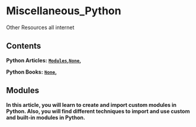 # Miscellaneous_Python
Other Resources all internet


Contents
--------
**Python Articles:** **[`Modules`](#modules)__,__[`None`](#none)__,__**

**Python Books:** **[`None`](#none)__,__**

Modules
--------
**In this article, you will learn to create and import custom modules in Python. Also, you will find different techniques to import and use custom and built-in modules in Python.**
